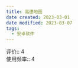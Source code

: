 ```yaml
---
title: 高德地图
date created: 2023-03-01
date modified: 2023-03-07
tags:
  - 安卓软件
---
```


评价:: 4  
使用频率:: 4
